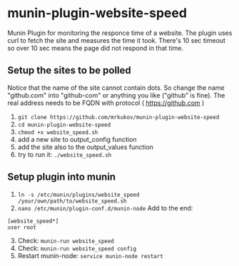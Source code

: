 # munin-plugin-website-speed
Munin Plugin for monitoring the responce time of a website. The plugin uses curl to fetch the site and measures the time it took. There's 10 sec timeout so over 10 sec means the page did not respond in that time.

## Setup the sites to be polled
Notice that the name of the site cannot contain dots. So change the name "github.com" into "github-com" or anything you like ("github" is fine). The real address needs to be FQDN with protocol ( https://github.com )

1. `git clone https://github.com/mrkukov/munin-plugin-website-speed`
2. `cd munin-plugin-website-speed`
3. `chmod +x website_speed.sh`
4. add a new site to output_config function
5. add the site also to the output_values function
6. try to run it: `./website_speed.sh`

## Setup plugin into munin

1. `ln -s /etc/munin/plugins/website_speed /your/own/path/to/website_speed.sh`
2. `nano /etc/munin/plugin-conf.d/munin-node`
Add to the end:
```
[website_speed*]
user root
```
3. Check: `munin-run website_speed`
4. Check: `munin-run website_speed config`
5. Restart munin-node: `service munin-node restart`
